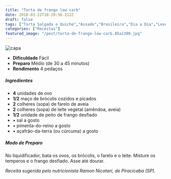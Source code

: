 ```yaml
---
title: "Torta de frango low carb"
date: 2018-03-22T18:29:56.212Z
draft: false
tags: ["Torta Salgada e Quiche","Assado","Brasileira","Dia a Dia","Leve e Saudável","Alimentação saudável","Receitas","Receitas com frango","Receitas simples e fáceis","Tortas doces e salgadas"]
categories: ["Receitas"]
featured_image: "/post/torta-de-frango-low-carb.85a1380.jpg"
---
```


![capa](/post/torta-de-frango-low-carb.85a1380.jpg)

*   **Dificuldade** Fácil
*   **Preparo** Médio (de 30 a 45 minutos)
*   **Rendimento** 4 pedaços

##### Ingredientes

*   **4** unidades de ovo
*   **1/2** maço de brócolis cozidos e picados
*   **2** colheres (sopa) de farelo de aveia
*   **2** colheres (sopa) de leite vegetal (amêndoa, aveia)
*   **1/2** unidade de peito de frango desfiado
*   • sal a gosto
*   • pimenta-do-reino a gosto
*   • açafrão-da-terra (ou cúrcuma) a gosto

##### Modo de Preparo

No liquidificador, bata os ovos, os brócolis, o farelo e o leite. Misture os temperos e o frango desfiado. Asse até dourar.

_Receita sugerida pelo nutricionista Ramon Nicotari, de Piracicaba (SP)._

